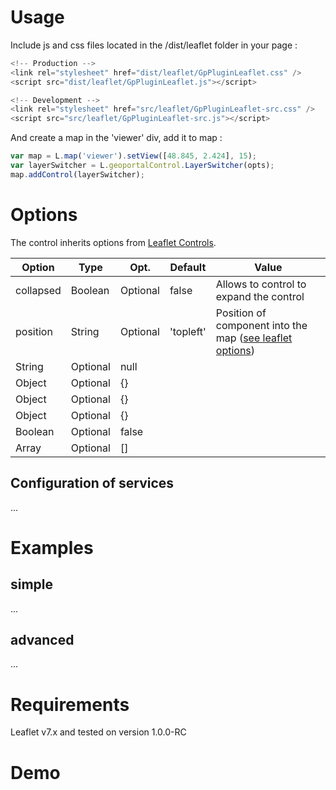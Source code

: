 # Usage

Include js and css files located in the /dist/leaflet folder in your page :

``` javascript
<!-- Production -->
<link rel="stylesheet" href="dist/leaflet/GpPluginLeaflet.css" />
<script src="dist/leaflet/GpPluginLeaflet.js"></script>
```

``` javascript
<!-- Development -->
<link rel="stylesheet" href="src/leaflet/GpPluginLeaflet-src.css" />
<script src="src/leaflet/GpPluginLeaflet-src.js"></script>
```

And create a map in the 'viewer' div, add it to map :
``` javascript
var map = L.map('viewer').setView([48.845, 2.424], 15);
var layerSwitcher = L.geoportalControl.LayerSwitcher(opts);
map.addControl(layerSwitcher);
```

# Options

The control inherits options from [Leaflet Controls](http://leafletjs.com/reference.html#control).

Option      |  Type   |    Opt.   | Default    | Value
-|-|-|-|-|
collapsed   | Boolean | Optional | false     | Allows to control to expand the control
position    | String  | Optional | 'topleft' | Position of component into the map ([see leaflet options](http://leafletjs.com/reference.html#control-positions))
| String  | Optional | null    |
| Object  | Optional | {}      |
| Object  | Optional | {}      |
| Object  | Optional | {}      |
| Boolean | Optional | false   |
| Array   | Optional | []      |

## Configuration of services

...

# Examples

## simple

...

## advanced

...

# Requirements

Leaflet v7.x and tested on version 1.0.0-RC

# Demo

<!-- Library Leaflet -->
<link rel="stylesheet" href="../lib/leaflet/leaflet.css" />
<script src="../lib/leaflet/leaflet.js"></script>

<!-- Plugin leaflet IGN -->
<link rel="stylesheet" href="../dist/leaflet/GpPluginLeaflet.css" />
<script src="../dist/leaflet/GpPluginLeaflet.js" data-key="jhyvi0fgmnuxvfv0zjzorvdn"></script>

<!-- code -->
<script>
window.onload = function () {

  var wmts1 = L.geoportalLayer.WMTS({
    layer : "CADASTRALPARCELS.PARCELS",
  },
  {
    attribution : "layer1",
    opacity : 0.3
  });

  var wms = L.geoportalLayer.WMS({
    layer : "ORTHOIMAGERY.ORTHOPHOTOS",
  },
  {
    attribution : "layer2",
    opacity : 0.3
  });

  var wmts2 = L.geoportalLayer.WMTS({
    layer : "GEOGRAPHICALGRIDSYSTEMS.MAPS",
  },
  {
    attribution : "layer3",
    opacity : 0.3
  });

  var wmts3 = L.tileLayer('http://{s}.tile.osm.org/{z}/{x}/{y}.png', {
      attribution: '&copy; <a href="http://osm.org/copyright">OpenStreetMap</a> contributors',
      opacity : 0.5
  });

  var map  = L.map('map', {
    zoom : 2,
    center : L.latLng(48, 2),
    layers : [wmts1, wms, wmts2, wmts3]
  });

  var layers = [
    {
      layer : wmts3,
      display : true,
      config : {
         title : "Layer OSM WMTS",
         description : "OpenStreetMap",
         visibility : true,
         legends : [{
           minScaleDenominator: 1067,
           url: "http://localhost/"
         }],
         quicklookUrl : "http://localhost/"
      }
    }
  ];

  var layerSwitcher = L.geoportalControl.LayerSwitcher({layers : layers, collapsed : true, position : 'topright'});
  map.addControl(layerSwitcher);
}
</script>

<div id="map" style="height: 400px;"></div>
